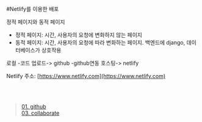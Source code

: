 #Netlify를 이용한 배포

정적 페이지와 동적 페이지
   * 정적 페이지: 시간, 사용자의 요청에 변화하지 않는 페이지
   * 동적 페이지: 시간, 사용자의 요청에 따라 변화하는 페이지. 백엔드에 django, 데이터베이스가 상호작용

로컬  -코드 업로드->  github  -github연동 호스팅->  netlify

Netlify 주소: [https://www.netlify.com](https://www.netlify.com)

<br><br>

>[01. github](./github.md)<br>
[03. collaborate](./collaborate.md)